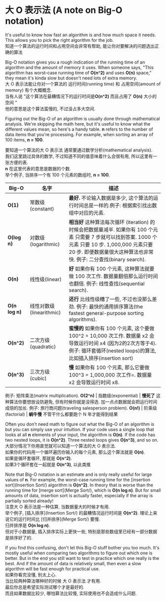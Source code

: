 # 大 O 表示法  (A note on Big-O notation)

It's useful to know how fast an algorithm is and how much space it needs. This allows you to pick the right algorithm for the job.  
知道一个算法的运行时间和占用空间会非常有帮助, 能让你对要解决的问题选出正确的算法

Big-O notation gives you a rough indication of the running time of an algorithm and the amount of memory it uses. When someone says, "This algorithm has worst-case running time of **O(n^2)** and uses **O(n)** space," they mean it's kinda slow but doesn't need lots of extra memory.  
大 O 表示法能让你对一个算法的 运行时间(running time) 和 占用空间(amount of memory) 有个大概概念.  
当有人说 "这个算法在最糟情况下的运行时间是**O(n^2)** 而且占用了 **O(n)** 大小的空间 "   
他的意思是这个算法蛮慢的, 不过没占多大空间.   


Figuring out the Big-O of an algorithm is usually done through mathematical analysis. We're skipping the math here, but it's useful to know what the different values mean, so here's a handy table. **n** refers to the number of data items that you're processing. For example, when sorting an array of 100 items, **n = 100**.

要知道一个算法的大 O 表示法 通常要通过数学分析(mathematical analysis).   
我们这里跳过具体的数学, 不过知道不同的值意味着什么会很有用,  所以这里有一张方便的表.  
**n** 在这里代表的意思是数据的个数.  
举个例子, 当排序一个有 100 个元素的数组时, **n = 100**.

Big-O | 名字 | 描述
------| ---- | -----------
**O(1)** | 常数级(constant) | **最好.** 不论输入数据是多少, 这个算法的运行时间总是一样的.例子: 根据索引找出数组中对应的元素.
**O(log n)** | 对数级(logarithmic) | **相当好** 这种算法每次循环 (iteration) 的时候会把数据量减半. 如果你有 100 个元素 只需要 7 步就可以找到答案. 1000 个元素 只要 10 步.  1,000,000 元素只要 20 步. 即便数据量很大这种算法也非常快. 例子: 二分查找(binary search).
**O(n)** | 线性级(linear) | **好**  如果你有 100 个元素, 这种算法就要做 100 次工作. 数据量翻倍那么运行时间也翻倍. 例子: 线性查找(sequential search).
**O(n log n)** | 线性对数级(linearithmic) | **还行** 比线性级糟了一些, 不过也没那么差劲. 例子: 最快的通用排序算法(the fastest general-purpose sorting algorithms).
**O(n^2)** | 二次方级(quadratic) | **蛮慢的** 如果你有 100 个元素, 这个要做 100^2 = 10,000 次工作. 数据量 x2 会导致运行时间 x4 (因为2的2次方等于4). 例子: 循环套循环(nested loops)的算法, 比如插入排序(insertion sort)
**O(n^3)** | 三次方级(cubic) | **慢** 如果你有 100 个元素, 那么它要做 100^3 = 1,000,000 次工作=. 数据量 x2 会导致运行时间 x8.
例子: 矩阵乘法(matrix multiplication).
**O(2^n)** | 指数级(exponential) | **慢死了** 这种算法你要想放设防避免, 但有时候你就是没得选. 加一点点数据就会把运行时间成倍的加长. 例子: 旅行商问题(traveling salesperson problem).
**O(n!)** | 阶乘级(factorial) | **蜗牛慢** 不管干什么都要跑个 N 年才能得到结果  

Often you don't need math to figure out what the Big-O of an algorithm is but you can simply use your intuition. If your code uses a single loop that looks at all **n** elements of your input, the algorithm is **O(n)**. If the code has two nested loops, it is **O(n^2)**. Three nested loops gives **O(n^3)**, and so on.  
大部分情况下你用直觉就可以知道一个算法的大 O 表示法.  
如果你的代码用一个循环遍历你输入的每个元素, 那么这个算法就是 **O(n)**.  
如果是循环套循环, 那就是 **O(n^2)**.    
如果3个循环套在一起就是 **O(n^3)**, 以此类推   

Note that Big-O notation is an estimate and is only really useful for large values of **n**. For example, the worst-case running time for the [insertion sort](Insertion Sort/) algorithm is **O(n^2)**. In theory that is worse than the running time for [merge sort](Merge Sort/), which is **O(n log n)**. But for small amounts of data, insertion sort is actually faster, especially if the array is partially sorted already!  
注意大 O 表示法是一种估算, 当数据量大的时候才有用.   
举个例子, [插入排序](Insertion Sort/) 的最糟情况运行时间是 **O(n^2)**. 理论上来说它的运行时间比 [归并排序](Merge Sort/) 要慢.   
归并排序是 **O(n log n)**.  
但对于小数据量, 插入排序实际上更快一些, 特别是那些数组里已经有一部分数据是排序好了的.  

If you find this confusing, don't let this Big-O stuff bother you too much. It's mostly useful when comparing two algorithms to figure out which one is better. But in the end you still want to test in practice which one really is the best. And if the amount of data is relatively small, then even a slow algorithm will be fast enough for practical use.  
如果你看完没懂, 别太上心.  
当比较两种算法哪种好的时候 大 O 表示法 才有用.   
最后你总是希望实际测试哪个才是最好的.   
而且如果数据比较少, 哪怕算法比较慢, 实际使用也不会造成什么问题.    

